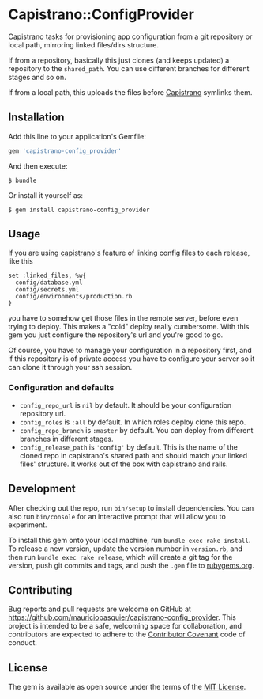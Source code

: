 # Capistrano::ConfigProvider

[Capistrano][] tasks for provisioning app configuration from a git repository
or local path, mirroring linked files/dirs structure.

If from a repository, basically this just clones (and keeps updated) a
repository to the `shared_path`. You can use different branches for different
stages and so on.

If from a local path, this uploads the files before [Capistrano][] symlinks them.

## Installation

Add this line to your application's Gemfile:

```ruby
gem 'capistrano-config_provider'
```

And then execute:

    $ bundle

Or install it yourself as:

    $ gem install capistrano-config_provider

## Usage

If you are using [capistrano][]'s feature of linking config files to each release,
like this

    set :linked_files, %w{
      config/database.yml
      config/secrets.yml
      config/environments/production.rb
    }

you have to somehow get those files in the remote server, before even trying to
deploy. This makes a "cold" deploy really cumbersome. With this gem you just
configure the repository's url and you're good to go.

Of course, you have to manage your configuration in a repository first, and if
this repository is of private access you have to configure your server so it
can clone it through your ssh session.

### Configuration and defaults

- `config_repo_url` is `nil` by default. It should be your configuration
  repository url.
- `config_roles` is `:all` by default. In which roles deploy clone this repo.
- `config_repo_branch` is `:master` by default. You can deploy from different
  branches in different stages.
- `config_release_path` is `'config'` by default. This is the name of the
  cloned repo in capistrano's shared path and should match your linked files'
  structure. It works out of the box with capistrano and rails.

## Development

After checking out the repo, run `bin/setup` to install dependencies. You can
also run `bin/console` for an interactive prompt that will allow you to
experiment.

To install this gem onto your local machine, run `bundle exec rake install`. To
release a new version, update the version number in `version.rb`, and then run
`bundle exec rake release`, which will create a git tag for the version, push
git commits and tags, and push the `.gem` file to [rubygems.org](https://rubygems.org).

## Contributing

Bug reports and pull requests are welcome on GitHub at
https://github.com/mauriciopasquier/capistrano-config_provider. This project is
intended to be a safe, welcoming space for collaboration, and contributors are
expected to adhere to the [Contributor Covenant](http://contributor-covenant.org)
code of conduct.

## License

The gem is available as open source under the terms of the
[MIT License](http://opensource.org/licenses/MIT).

[capistrano]: http://capistranorb.com
